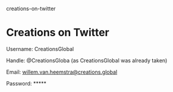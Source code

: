 creations-on-twitter
# Creations on Twitter

Username: CreationsGlobal

Handle: @CreationsGloba  (as CreationsGlobal was already taken)

Email: willem.van.heemstra@creations.global

Password: *****
